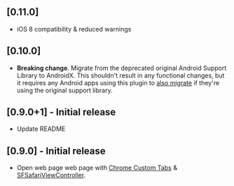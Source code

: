 ## [0.11.0]

* iOS 8 compatibility & reduced warnings

## [0.10.0]

* **Breaking change**. Migrate from the deprecated original Android Support
  Library to AndroidX. This shouldn't result in any functional changes, but it
  requires any Android apps using this plugin to [also
  migrate](https://developer.android.com/jetpack/androidx/migrate) if they're
  using the original support library.

## [0.9.0+1] - Initial release

* Update README

## [0.9.0] - Initial release

* Open web page web page with [Chrome Custom Tabs](https://developer.chrome.com/multidevice/android/customtabs) & [SFSafariViewController](https://developer.apple.com/documentation/safariservices/sfsafariviewcontroller). 
